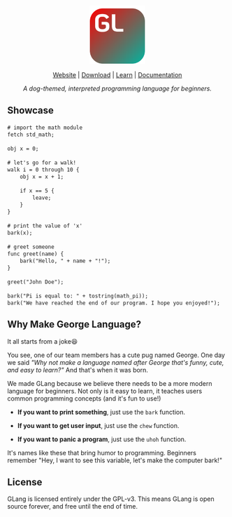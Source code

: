 <div align="center">
  <picture>
    <img
         src="resources/icons/george_language_icon.svg"
         width="25%">
  </picture>

[Website](https://sites.google.com/view/george-lang/home/) | [Download](https://sites.google.com/view/george-lang/install/) | [Learn](https://sites.google.com/view/george-lang/documentation/guide-book/) | [Documentation](https://sites.google.com/view/george-lang/documentation/standard-docs/)

_A dog-themed, interpreted programming language for beginners._
</div>

## Showcase
```
# import the math module
fetch std_math;

obj x = 0;

# let's go for a walk!
walk i = 0 through 10 {
    obj x = x + 1;

    if x == 5 {
        leave;
    }
}

# print the value of 'x'
bark(x);

# greet someone
func greet(name) {
    bark("Hello, " + name + "!");
}

greet("John Doe");

bark("Pi is equal to: " + tostring(math_pi));
bark("We have reached the end of our program. I hope you enjoyed!");
```

## Why Make George Language?
It all starts from a joke😆

You see, one of our team members has a cute pug named George. One day we said
_"Why not make a language named after George that's funny, cute, and easy to learn?"_ And that's when it was born.

We made GLang because we believe there needs to be a more modern language for beginners. Not only is it easy to learn, it teaches users common programming concepts (and it's fun to use!)

- **If you want to print something**, just use the `bark` function.

- **If you want to get user input**, just use the `chew` function.

- **If you want to panic a program**, just use the `uhoh` function.

It's names like these that bring humor to programming. Beginners remember "Hey, I want to see this variable, let's make the computer bark!"

## License
GLang is licensed entirely under the GPL-v3. This means GLang is open source forever, and free until the end of time.
